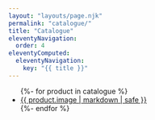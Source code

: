 ```yaml
---
layout: "layouts/page.njk"
permalink: "catalogue/"
title: "Catalogue"
eleventyNavigation:
  order: 4
eleventyComputed:
  eleventyNavigation:
    key: "{{ title }}"
---
```


<ul class="[ h-feed ]">
	{%- for product in catalogue %}
	<li>
		<a href="./{{product.slug}}/">{{ product.image | markdown | safe }}</a>
	</li>
	{%- endfor %}
</ul>
